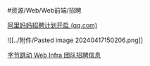 #资源/Web/Web前端/招聘

[阿里妈妈招聘计划开启 (qq.com)](https://mp.weixin.qq.com/s?__biz=MzkyMjU1Mzk3Ng==&mid=2247483715&idx=1&sn=b2da17b0377960c76684bfd6a3297ab0&chksm=c1f3da54f6845342a129342a916a24b58b28674340dd35b85819ef1f5fbdb86a88159a28969a&token=1734364549&lang=zh_CN#rd)

![[../附件/Pasted image 20240417150206.png]]

[字节跳动 Web Infra 团队招聘信息](https://webinfra.org/about)
